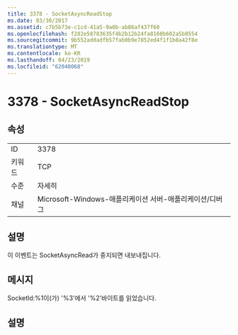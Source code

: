 ```yaml
---
title: 3378 - SocketAsyncReadStop
ms.date: 03/30/2017
ms.assetid: c7b5b73e-c1cd-41a5-9a0b-ab86af437f60
ms.openlocfilehash: f282e58783635f4b2b12b24fa8160b602a5b8554
ms.sourcegitcommit: 9b552addadfb57fab0b9e7852ed4f1f1b8a42f8e
ms.translationtype: MT
ms.contentlocale: ko-KR
ms.lasthandoff: 04/23/2019
ms.locfileid: "62040068"
---
```

# <a name="3378---socketasyncreadstop"></a>3378 - SocketAsyncReadStop
## <a name="properties"></a>속성  
  
|||  
|-|-|  
|ID|3378|  
|키워드|TCP|  
|수준|자세히|  
|채널|Microsoft-Windows-애플리케이션 서버-애플리케이션/디버그|  
  
## <a name="description"></a>설명  
 이 이벤트는 SocketAsyncRead가 중지되면 내보내집니다.  
  
## <a name="message"></a>메시지  
 SocketId:%1이(가) '%3'에서 '%2'바이트를 읽었습니다.  
  
## <a name="details"></a>설명

